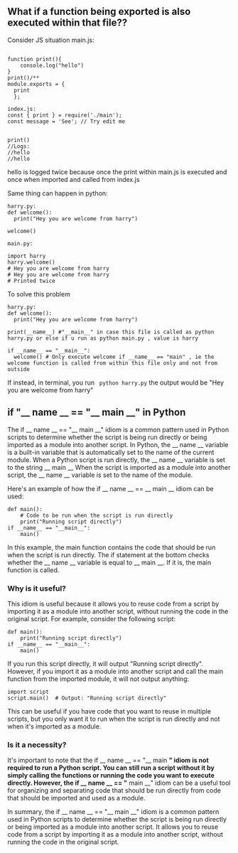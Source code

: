 ## What if a function being exported is also executed within that file??
Consider JS situation
main.js:
```

function print(){
    console.log("hello")
}
print()/**
module.exports = {
  print
  };
```


```
index.js:
const { print } = require('./main');
const message = 'See'; // Try edit me


print()
//Logs:
//hello
//hello 
```
hello is logged twice because once the print within main.js is executed and once when imported and called from index.js 

Same thing can happen in python:

```
harry.py:
def welcome():
  print("Hey you are welcome from harry")

welcome()

```

```
main.py:

import harry
harry.welcome()
# Hey you are welcome from harry
# Hey you are welcome from harry
# Printed twice

```
To solve this problem

```
harry.py:
def welcome():
  print("Hey you are welcome from harry")

print(__name__) #"__main__" in case this file is called as python harry.py or else if u run as python main.py , value is harry

if __name__ == "__main__":
  welcome() # Only execute welcome if __name__ == "main" , ie the welcome function is called from within this file only and not from outside

```  




If instead, in terminal, you run ``` python harry.py``` the output would be "Hey you are welcome from harry"

## if "__ name __ == "__ main __" in Python

The if __ name __ == "__ main __" idiom is a common pattern used in Python scripts to determine whether the script is being run directly or being imported as a module into another script.
In Python, the __ name __ variable is a built-in variable that is automatically set to the name of the current module. When a Python script is run directly, the __ name __ variable is set to the 
string __ main __ When the script is imported as a module into another script, the __ name __ variable is set to the name of the module.

Here's an example of how the if __ name __ == __ main __ idiom can be used:
```
def main():
    # Code to be run when the script is run directly
    print("Running script directly")
if __name__ == "__main__":
    main()
```

In this example, the main function contains the code that should be run when the script is run directly. The if statement at the bottom checks whether the __ name __ variable is equal to __ main __. 
If it is, the main function is called.


### Why is it useful?
This idiom is useful because it allows you to reuse code from a script by importing it as a module into another script, without running the code in the original script. For example, consider the following script:
```
def main():
    print("Running script directly")
if __name__ == "__main__":
    main()
```
If you run this script directly, it will output "Running script directly". However, if you import it as a module into another script and call the main function from the imported module, it will not output anything:
```
import script
script.main()  # Output: "Running script directly"
```

This can be useful if you have code that you want to reuse in multiple scripts, but you only want it to run when the script is run directly and not when it's imported as a module.

### Is it a necessity?
It's important to note that the if __ name __ == "__ main __" idiom is not required to run a Python script. You can still run a script without it by simply calling the functions or running the code you want to execute directly. However, the if __ name __ == "__ main __" idiom can be a useful tool for organizing and separating code that should be run directly from code that should be imported and used as a module.

In summary, the if __ name __ == "__ main __" idiom is a common pattern used in Python scripts to determine whether the script is being run directly or being imported as a module into another script. It allows you to reuse code from a script by importing it as a module into another script, without running the code in the original script.

